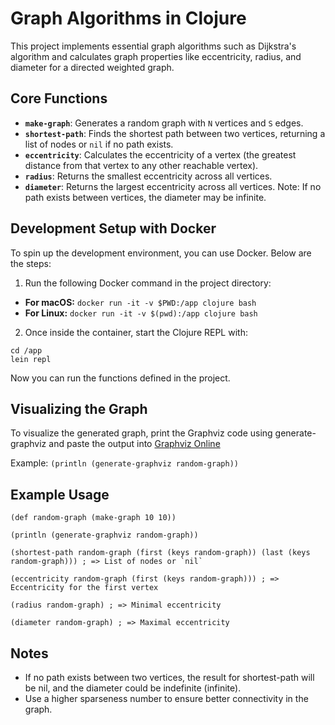 # Graph Algorithms in Clojure

This project implements essential graph algorithms such as Dijkstra's algorithm and calculates graph properties like eccentricity, radius, and diameter for a directed weighted graph.

## Core Functions

- **`make-graph`**: Generates a random graph with `N` vertices and `S` edges.
- **`shortest-path`**: Finds the shortest path between two vertices, returning a list of nodes or `nil` if no path exists.
- **`eccentricity`**: Calculates the eccentricity of a vertex (the greatest distance from that vertex to any other reachable vertex).
- **`radius`**: Returns the smallest eccentricity across all vertices.
- **`diameter`**: Returns the largest eccentricity across all vertices. Note: If no path exists between vertices, the diameter may be infinite.

## Development Setup with Docker

To spin up the development environment, you can use Docker. Below are the steps:

1. Run the following Docker command in the project directory:
 - **For macOS:** `docker run -it -v $PWD:/app clojure bash`
 - **For Linux:** `docker run -it -v $(pwd):/app clojure bash`
2. Once inside the container, start the Clojure REPL with:
```
cd /app
lein repl
```
Now you can run the functions defined in the project.

## Visualizing the Graph
To visualize the generated graph, print the Graphviz code using generate-graphviz and paste the output into [Graphviz Online](https://dreampuf.github.io/GraphvizOnline)

Example:
`(println (generate-graphviz random-graph))`

## Example Usage
```
(def random-graph (make-graph 10 10))

(println (generate-graphviz random-graph))

(shortest-path random-graph (first (keys random-graph)) (last (keys random-graph))) ; => List of nodes or `nil`

(eccentricity random-graph (first (keys random-graph))) ; => Eccentricity for the first vertex

(radius random-graph) ; => Minimal eccentricity

(diameter random-graph) ; => Maximal eccentricity
```

## Notes
- If no path exists between two vertices, the result for shortest-path will be nil, and the diameter could be indefinite (infinite).
- Use a higher sparseness number to ensure better connectivity in the graph.

